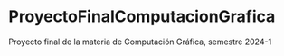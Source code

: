 # ProyectoFinalComputacionGrafica
Proyecto final de la materia de Computación Gráfica, semestre 2024-1
